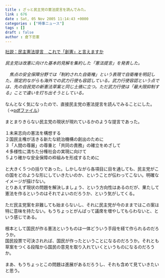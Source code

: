 ```yaml
---
title : ざっと民主党の憲法提言を読んでみた。
link : 676
date : Sat, 05 Nov 2005 11:14:43 +0000
categories : ["時事ニュース"]
tags : []
draft : false
author : 倉下忠憲
---
```


<A HREF="http://www.mainichi-msn.co.jp/shakai/wadai/news/20051104k0000m070128000c.html" TARGET="_blank">社説：民主憲法提言　これで「創憲」と言えますか</A><BR><BR><I>民主党は改憲に向けた基本的見解を集約した「憲法提言」を発表した。<BR><BR>　焦点の安全保障分野では「制約された自衛権」という表現で自衛権を明記した。限定的ながらも海外での武力行使も容認している。武力行使容認という点では、先の自民党の新憲法草案と同じ土俵に立つ。ただ武力行使は「最大限抑制する」ことで違いを打ち出そうとしている。</I><BR><BR>なんとなく気になったので、直接民主党の憲法提言を読んでみることにした。<BR>（→<A HREF="http://www.dpj.or.jp/faxnews/pdf/20051031181802.pdf" TARGET="_blank">pdfファイル</A>）<BR><BR>まとまりきらない民主党の現状が現れているかのような提言であった。<BR><BR>１未来志向の憲法を構想する<BR>２国民主権が活きる新たな統治機構の創出のために<BR>３「人間の尊厳」の尊重と「共同の責務」の確立をめざして<BR>４多様性に満ちた分権社会の実現に向けて<BR>５より確かな安全保障の枠組みを形成するために<BR><BR>と大きく５つの括りであった。しかしながら各項目に目を通しても、民主党がこの国をどのような形にしていきたいのか、ということが伝わってこない。明確なイメージが描けない。<BR>とりあえず現状の問題を解決しましょう、という方向性はあるのだが、果たして憲法を作るというのはそれでよいのだろうか、という気がしてくる。<BR><BR>ただ民主党案を非難しても始まらないし、それに民主党が今のままではこの案は特に意味を持たない。もうちょっとがんばって議席を増やしてもらわないと、という感じである。<BR><BR>根本として国民が作る憲法というものは一体どういう手段を経て作られるのだろうか。<BR>国民投票で可決されれば、国民が作ったということになるのだろうか。それとも草案をつくる段階から国民の意見を取り入れていくというものになるのだろうか。<BR><BR>まあ、もうちょっとこの問題は進展があるだろうし、それも含めて見ていきたいと思う。<br><br>
